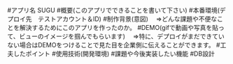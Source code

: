 #アプリ名
SUGU
#概要(このアプリでできることを書いて下さい)
#本番環境(デプロイ先　テストアカウント＆ID)
#制作背景(意図)
　⇒どんな課題や不便なことを解決するためにこのアプリを作ったのか。
#DEMO(gifで動画や写真を貼って、ビューのイメージを掴んでもらいます)
　⇒特に、デプロイがまだできていない場合はDEMOをつけることで見た目を企業側に伝えることができます。
#工夫したポイント
#使用技術(開発環境)
#課題や今後実装したい機能
#DB設計

